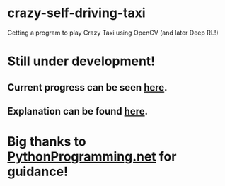 # crazy-self-driving-taxi
Getting a program to play Crazy Taxi using OpenCV (and later Deep RL!)
<h1>Still under development!</h1>

<h2>Current progress can be seen <a href="https://www.youtube.com/watch?v=UJbIfC7JVGw&feature=youtu.be">here</a>.<h2>
<h2>Explanation can be found <a href="www.michaelpacheco.net/blog/crazy-taxi-1">here</a>.</h2>

<h1>Big thanks to <a href="https://pythonprogramming.net/hough-lines-python-plays-gta-v/?completed=/lane-region-of-interest-python-plays-gta-v/">PythonProgramming.net</a> for guidance!</h1>
